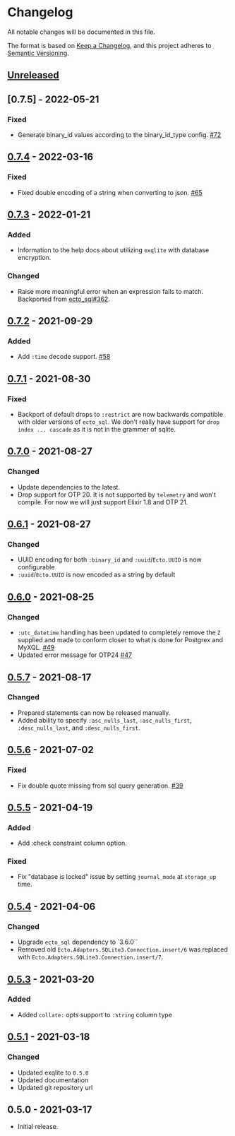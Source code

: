 # Changelog

All notable changes will be documented in this file.

The format is based on [Keep a Changelog][keepachangelog], and this project
adheres to [Semantic Versioning][semver].

## [Unreleased]

## [0.7.5] - 2022-05-21
### Fixed
- Generate binary_id values according to the binary_id_type config. [#72](https://github.com/elixir-sqlite/ecto_sqlite3/pull/72)


## [0.7.4] - 2022-03-16
### Fixed
- Fixed double encoding of a string when converting to json. [#65](https://github.com/elixir-sqlite/ecto_sqlite3/pull/65)


## [0.7.3] - 2022-01-21
### Added
- Information to the help docs about utilizing `exqlite` with database encryption.

### Changed
- Raise more meaningful error when an expression fails to match. Backported from [ecto_sql#362](https://github.com/elixir-ecto/ecto_sql/commit/93038c2cac16706b642121a5839d1068d5b45212).


## [0.7.2] - 2021-09-29
### Added
- Add `:time` decode support. [#58](https://github.com/elixir-sqlite/ecto_sqlite3/pull/58)

## [0.7.1] - 2021-08-30
### Fixed
- Backport of default drops to `:restrict` are now backwards compatible with older versions of `ecto_sql`. We don't really have support for `drop index ... cascade` as it is not in the grammer of sqlite.

## [0.7.0] - 2021-08-27
### Changed
- Update dependencies to the latest.
- Drop support for OTP 20. It is not supported by `telemetry` and won't compile. For now we will just support Elixir 1.8 and OTP 21.


## [0.6.1] - 2021-08-27
### Changed
- UUID encoding for both `:binary_id` and `:uuid`/`Ecto.UUID` is now configurable
- `:uuid`/`Ecto.UUID` is now encoded as a string by default


## [0.6.0] - 2021-08-25
### Changed
- `:utc_datetime` handling has been updated to completely remove the `Z` supplied and made to conform closer to what is done for Postgrex and MyXQL. [#49](https://github.com/elixir-sqlite/ecto_sqlite3/pull/49)
- Updated error message for OTP24 [#47](https://github.com/elixir-sqlite/ecto_sqlite3/pull/47)


## [0.5.7] - 2021-08-17
### Changed
- Prepared statements can now be released manually.
- Added ability to specify `:asc_nulls_last`, `:asc_nulls_first`, `:desc_nulls_last`, and `:desc_nulls_first`.

## [0.5.6] - 2021-07-02
### Fixed
- Fix double quote missing from sql query generation. [#39](https://github.com/elixir-sqlite/ecto_sqlite3/pull/39)


## [0.5.5] - 2021-04-19
### Added
- Add :check constraint column option.

### Fixed
- Fix "database is locked" issue by setting `journal_mode` at `storage_up` time.


## [0.5.4] - 2021-04-06
### Changed
- Upgrade `ecto_sql` dependency to `3.6.0``
- Removed old `Ecto.Adapters.SQLite3.Connection.insert/6` was replaced with `Ecto.Adapters.SQLite3.Connection.insert/7`.


## [0.5.3] - 2021-03-20
### Added
- Added `collate:` opts support to `:string` column type


## [0.5.1] - 2021-03-18
### Changed
- Updated exqlite to `0.5.0`
- Updated documentation
- Updated git repository url


## 0.5.0 - 2021-03-17
- Initial release.


[keepachangelog]: <https://keepachangelog.com/en/1.0.0/>
[semver]: <https://semver.org/spec/v2.0.0.html>
[Unreleased]: https://github.com/elixir-sqlite/ecto_sqlite3/compare/v0.7.4...HEAD
[0.7.4]: https://github.com/elixir-sqlite/ecto_sqlite3/compare/v0.7.3...v0.7.4
[0.7.3]: https://github.com/elixir-sqlite/ecto_sqlite3/compare/v0.7.2...v0.7.3
[0.7.2]: https://github.com/elixir-sqlite/ecto_sqlite3/compare/v0.7.1...v0.7.2
[0.7.1]: https://github.com/elixir-sqlite/ecto_sqlite3/compare/v0.7.0...v0.7.1
[0.7.0]: https://github.com/elixir-sqlite/ecto_sqlite3/compare/v0.6.1...v0.7.0
[0.6.1]: https://github.com/elixir-sqlite/ecto_sqlite3/compare/v0.6.0...v0.6.1
[0.6.0]: https://github.com/elixir-sqlite/ecto_sqlite3/compare/v0.5.7...v0.6.0
[0.5.7]: https://github.com/elixir-sqlite/ecto_sqlite3/compare/v0.5.6...v0.5.7
[0.5.6]: https://github.com/elixir-sqlite/ecto_sqlite3/compare/v0.5.5...v0.5.6
[0.5.5]: https://github.com/elixir-sqlite/ecto_sqlite3/compare/v0.5.4...v0.5.5
[0.5.4]: https://github.com/elixir-sqlite/ecto_sqlite3/compare/v0.5.3...v0.5.4
[0.5.3]: https://github.com/elixir-sqlite/ecto_sqlite3/compare/v0.5.1...v0.5.3
[0.5.1]: https://github.com/elixir-sqlite/ecto_sqlite3/compare/v0.5.0...v0.5.1
